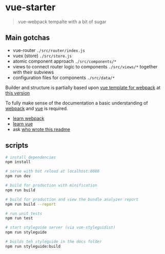 # vue-starter

> vue-webpack tempalte with a bit of sugar

## Main gotchas

- vue-router `./src/router/index.js`
- vuex (store)  `./src/store.js`
- atomic component approach `./src/components/*`
- views to connect router logic to components `./src/views/*` together with their subviews
- configuration files for components `./src/data/*`

Builder and structure is partially based upon [vue template for webpack](http://vuejs-templates.github.io/webpack/)  at [this version](https://github.com/vuejs-templates/webpack/tree/1.1.2)

To fully make sense of the documentation a basic understanding of [webpack](https://webpack.js.org/) and [vue](vuejs.org) is required.
- [learn webpack](https://webpack.js.org/guides/getting-started/)
- [learn vue](https://vuejs.org/v2/guide/)
- ask [who wrote this readme](https://bitbucket.org/MattAndDev/)

## scripts

``` bash
# install dependencies
npm install

# serve with hot reload at localhost:8080
npm run dev

# build for production with minification
npm run build

# build for production and view the bundle analyzer report
npm run build --report

# run unit tests
npm run test

# start styleguide server (via vue-styleguidist)
npm run styleguide

# builds teh styleguide in the docs folder
npm run styleguide:build
